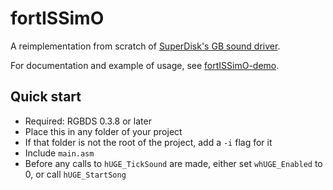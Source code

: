 # fortISSimO

A reimplementation from scratch of [SuperDisk's GB sound driver](https://github.com/SuperDisk/hUGEDriver/).

For documentation and example of usage, see [fortISSimO-demo](https://github.com/ISSOtm/fortISSimO).

## Quick start

- Required: RGBDS 0.3.8 or later
- Place this in any folder of your project
- If that folder is not the root of the project, add a `-i` flag for it
- Include `main.asm`
- Before any calls to `hUGE_TickSound` are made, either set `whUGE_Enabled` to 0, or call `hUGE_StartSong`
